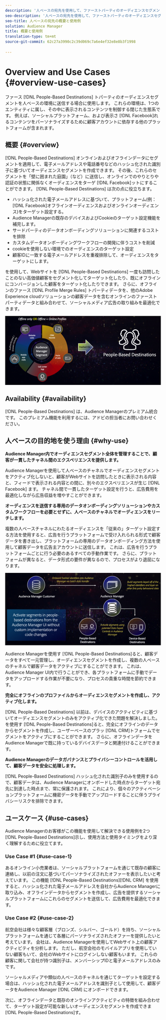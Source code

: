 ```yaml
---
description: '人ベースの宛先を使用して、ファーストパーティのオーディエンスセグメントを人ベースの環境に送信します。 これらの環境は、1つのエンティティに属し、その中に表示されるコンテンツを制御する閉じた生態系です。 例えば、Facebookなどのソーシャルプラットフォームや、表示するコンテンツをパーソナライズするために顧客アカウントに依存するその他のプラットフォームが含まれます。 '
seo-description: '人ベースの宛先を使用して、ファーストパーティのオーディエンスセグメントを人ベースの環境に送信します。 これらの環境は、1つのエンティティに属し、その中に表示されるコンテンツを制御する閉じた生態系です。 例えば、Facebookなどのソーシャルプラットフォームや、表示するコンテンツをパーソナライズするために顧客アカウントに依存するその他のプラットフォームが含まれます。  '
seo-title: 人ベースの宛先の概要と使用例
solution: Audience Manager
title: 概要と使用例
translation-type: tm+mt
source-git-commit: 62c27a3990c2c39d069c7a6e4ef32e8e8b3f1998

---
```



# Overview and Use Cases {#overview-use-cases}

ファース [!DNL People-Based Destinations] トパーティのオーディエンスセグメントを人ベースの環境に送信する場合に使用します。 これらの環境は、1つのエンティティに属し、その中に表示されるコンテンツを制御する閉じた生態系です。 例えば、ソーシャルプラットフォーム、および表示さ [!DNL Facebook]れるコンテンツをパーソナライズするために顧客アカウントに依存する他のプラットフォームが含まれます。

## 概要 {#overview}

[!DNL People-Based Destinations] オンラインおよびオフラインデータにセグメントを適用して、電子メールアドレスや電話番号などのハッシュ化された識別子に基づいてオーディエンスセグメントを作成できます。 その後、これらのセグメントを「壁に囲まれた庭園」（など）に送信し、オンラインでのやりとりや認証の状態に関係なくオーディエンスをターゲ [!DNL Facebook]ットにすることができます。 [!DNL People-Based Destinations] は次の点に役立ちます。

* ハッシュ化された電子メールアドレスに基づいて、プラットフォーム(例： [!DNL Facebook]オフラインオーディエンスおよびオンラインオーディエンス)をターゲット設定する。
* Audience Managerの既存のデバイスおよびCookieのターゲット設定機能を補完します。
* サードパーティのデータオンボーディングソリューションに関連するコストを排除
* カスタムデータオンボーディングワークフローの開発に伴うコストを削減
* cookieを使用しない環境でのオーディエンスのターゲット設定
* 顧客IDに一致する電子メールアドレスを重複排除して、オーディエンスをターゲットにします。

を使用して、Webサイトを [!DNL People-Based Destinations] 一度も訪問したことのない高価値顧客をセグメント化してターゲット化したり、既にオフラインにコンバージョンした顧客をターゲット化したりできます。 さらに、オフラインのファース [!DNL Profile Merge Rules] トパーティデータを、他のAdobe Experience cloudソリューションの顧客データを含むオンラインのファーストパーティデータと組み合わせて、ソーシャルメディア広告の取り組みを最適化できます。

![pbd-overview](assets/pbd-overview.png)

## Availability {#availability}

[!DNL People-Based Destinations] は、Audience Managerのプレミアム統合です。 このプレミアム機能を利用するには、アドビの担当者にお問い合わせください。

## 人ベースの目的地を使う理由 {#why-use}

**Audience Manager内でオーディエンスセグメント全体を管理することで、顧客が一貫したチャネル間のエクスペリエンスを提供します。**

Audience Managerを使用して人ベースのチャネルでオーディエンスセグメントをアクティブ化しないと、顧客がWebサイトを訪問したときに表示される内容と、フィードで表示される内容との間に、別々のエクスペリエンスが生じ [!DNL Facebook] ます。 チャネル間で一貫したターゲット設定を行うと、広告費用を最適化しながら広告収益を増やすことができます。

**オーディエンスを送信する専用のデータオンボーディングソリューションやカスタムワークフローを必要とせずに、人ベースのチャネルでオーディエンスをリーチします。**

複数の人ベースチャネルにわたるオーディエンスを「従来の」ターゲット設定する方法を使用すると、広告を行うプラットフォームで受け入れられる形式で顧客データを書き出し、プラットフォームの専用のデータオンボーディング方法を使用して顧客データを広告主アカウントに送信します。 これは、広告を行うプラットフォームごとに行う必要のあるすべての手動作業です。 さらに、プラットフォームが異なると、データ形式の要件が異なるので、プロセスがより退屈になります。

![pbd-overview](assets/pbd-diagram.png)

Audience Managerを使用す [!DNL People-Based Destinations]ると、顧客データをすべて一元管理し、オーディエンスセグメントを作成し、複数の人ベースのチャネルで顧客データをアクティブにすることができます。 これは、Audience Manager UI内で行うことができ、各プラットフォームに手動でデータをアップロードする作業が不要になり、プロセスの貴重な時間を節約できます。

**完全にオフラインのプロファイルからオーディエンスセグメントを作成し、アクティブ化します。**

[!DNL People-Based Destinations] 以前は、デバイスのアクティビティに基づいてオーディエンスセグメントのみをアクティブ化できた問題を解決しました。 を使用す [!DNL People-Based Destinations]ると、完全にオフラインのデータからセグメントを作成し、ユーザーベースのプラッ [!DNL CRM]トフォームでセグメントをアクティブにすることができます。 さらに、オフラインデータをAudience Managerで既に持っているデバイスデータと関連付けることができます。

**Audience Managerのデータガバナンスとプライバシーコントロールを活用して、顧客データを安全に処理します。**

[!DNL People-Based Destinations] ハッシュ化された識別子のみを使用するので、顧客データは、Audience Managerにオンボードした時点からターゲット宛先に到達した時点まで、常に保護されます。 これにより、個々のアクティベーションプラットフォームに機密データを手動でアップロードすることに伴うプライバシーリスクを排除できます。

## ユースケース {#use-cases}

Audience Managerのお客様がこの機能を使用して解決できる使用例を2つ [!DNL People-Based Destinations]示し、使用方法と使用タイミングをより深く理解するために役立てます。

### Use Case #1 {#use-case-1}

あるオンライン小売業者は、ソーシャルプラットフォームを通じて既存の顧客に連絡し、以前の注文に基づいてパーソナライズされたオファーを表示したいと考えています。 この機能 [!DNL People-Based Destinations][!DNL CRM] を使用すると、ハッシュ化された電子メールアドレスを自社からAudience Managerに取り込み、オフラインデータからセグメントを作成し、広告を提供するソーシャルプラットフォームにこれらのセグメントを送信して、広告費用を最適化できます。

### Use Case #2 {#use-case-2}

航空会社は様々な顧客層（ブロンズ、シルバー、ゴールド）を持ち、ソーシャルプラットフォームを通じて各層にパーソナライズされたオファーを提供したいと考えています。 会社は、Audience Managerを使用してWebサイト上の顧客アクティビティを分析します。 ただし、航空会社のモバイルアプリを使用していない顧客もいて、会社のWebサイトにログインしない顧客もいます。 これらの顧客に関して会社が持つ識別子は、メンバーシップIDと電子メールアドレスのみです。

ソーシャルメディアや類似の人ベースのチャネルを通じてターゲットを設定する場合は、ハッシュ化された電子メールアドレスを識別子として使用して、顧客データをAudience Manager [!DNL CRM] にオンボードできます。

次に、オフラインデータと既存のオンラインアクティビティの特徴を組み合わせて、ターゲット設定が可能な新しいオーディエンスセグメントを作成できま [!DNL People-Based Destinations]す。
